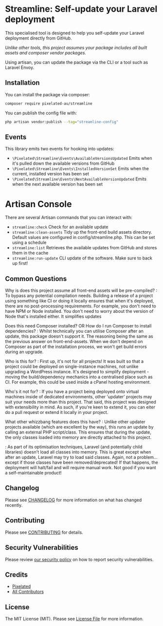 # Streamline: Self-update your Laravel deployment

[//]: # ([![Latest Version on Packagist]&#40;https://img.shields.io/packagist/v/pixelated-au/streamline.svg?style=flat-square&#41;]&#40;https://packagist.org/packages/pixelated-au/streamline&#41;)

[//]: # ([![GitHub Tests Action Status]&#40;https://img.shields.io/github/actions/workflow/status/pixelated-au/streamline/run-tests.yml?branch=main&label=tests&style=flat-square&#41;]&#40;https://github.com/pixelated-au/streamline/actions?query=workflow%3Arun-tests+branch%3Amain&#41;)

[//]: # ([![GitHub Code Style Action Status]&#40;https://img.shields.io/github/actions/workflow/status/pixelated-au/streamline/fix-php-code-style-issues.yml?branch=main&label=code%20style&style=flat-square&#41;]&#40;https://github.com/pixelated-au/streamline/actions?query=workflow%3A"Fix+PHP+code+style+issues"+branch%3Amain&#41;)

[//]: # ([![Total Downloads]&#40;https://img.shields.io/packagist/dt/pixelated-au/streamline.svg?style=flat-square&#41;]&#40;https://packagist.org/packages/pixelated-au/streamline&#41;)

This specialised tool is designed to help you self-update your Laravel deployment directly from GitHub.

_Unlike other tools, this project assumes your package includes all built assets and composer vendor packages._ 

Using artisan, you can update the package via the CLI or a tool such as Laravel Envoy.

## Installation

You can install the package via composer:

```bash
composer require pixelated-au/streamline
```

You can publish the config file with:

```bash
php artisan vendor:publish --tag="streamline-config"
```

## Events
This library emits two events for hooking into updates:
- `\Pixelated\Streamline\Events\AvailableVersionsUpdated` Emits when it's pulled down the available versions from GitHub
- `\Pixelated\Streamline\Events\InstalledVersionSet` Emits when the current, installed version has been set
- `\Pixelated\Streamline\Events\NextAvailableVersionUpdated` Emits when the next available version has been set

# Artisan Console
There are several Artisan commands that you can interact with:
- `streamline:check` Check for an available update
- `streamline:clean-assets` Tidy up the front-end build assets directory. Default values are configured in 
   config/streamline.php. This can be set using a schedule
- `streamline:list` Retrieves the available updates from GitHub and stores them in the cache
- `streamline:run-update` CLI update of the software. Make sure to back up first! 

## Common Questions

Why is does this project assume all front-end assets will be pre-compiled?
: To bypass any potential compilation needs. Building a release of a project using something like CI or doing it locally
ensures that when it's deployed, there are no post-processing requirements. For example, you don't need to have NPM or
Node installed. You don't need to worry about the version of Node that's installed either. It simplifies updates

Does this need Composer installed? OR How do I run Composer to install dependencies?
: Whilst technically you can utilise Composer after an update, this package doesn't support it. The reasoning being the
same as the previous answer on front-end-assets. When we don't depend on Composer as part of the installation process,
we won't get build errors during an upgrade.

Who is this for?
: First up, it's not for all projects! It was built so that a project could be deployed on single-instance machines, not
unlike upgrading a WordPress instance. It's designed to simplify deployment - moving the build/dependency mechanics into
a centralised place such as CI. For example, this could be used inside a cPanel hosting environment.

Who's it not for?
: If you have a project being deployed onto virtual machines inside of dedicated environments, other 'updater' projects
may suit your needs more than this project. That said, this project was designed with extensibility in mind. As such, if
you're keen to extend it, you can eiter do a pull request or extend it locally in your project.

What other whizzbang features does this have?
: Unlike other updater projects available (which are excellent by the way), this runs an update by calling an external
PHP script/class. This ensures that during the update, the only classes loaded into memory are directly attached to this
project.

: As part of its optimisation techniques, Laravel (and potentially child libraries) doesn't load all classes into
memory. This is great except when after an update, Laravel may try to load said classes. Again, not a problem...
except if those classes have been removed/deprecated! If that happens, the deployment will halt/fail and will require
manual work. Not good if you want a self-maintainable product!


## Changelog

Please see [CHANGELOG](CHANGELOG.md) for more information on what has changed recently.

## Contributing

Please see [CONTRIBUTING](CONTRIBUTING.md) for details.

## Security Vulnerabilities

Please review [our security policy](../../security/policy) on how to report security vulnerabilities.

## Credits

- [Pixelated](https://github.com/pixelated-au)
- [All Contributors](../../contributors)

## License

The MIT License (MIT). Please see [License File](LICENSE) for more information.
